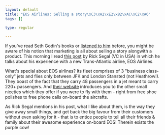 ```yaml
--- 
layout: default
title: "EOS Airlines: Selling a story\xC3\xA2\xE2\x82\xAC\xC2\xA6"
tags: []

type: regular

---
```

<a href="http://photos1.blogger.com/blogger/5910/574/1600/E0logo.gif"><img src="http://photos1.blogger.com/blogger/5910/574/320/E0logo.gif" alt="" border="0" /></a>If you've read Seth Godin's books or <a href="http://video.google.com/videoplay?docid=-6909078385965257294&amp;q=seth+godin">listened to him</a> before, you might be aware of his notion that marketing is all about selling a story alongwith a product. This morning I read <a href="http://ricksegal.typepad.com/pmv/2006/06/eos_airlines_lo.html">this post</a> by Rick Segal (VC in USA) in which he talks about his experience with a new Trans-Atlantic airline, EOS Airlines.

What's special about EOS airlines? Its fleet comprises of 3 "business class-only" jets and flies only between JFK and London Stansted (not Heathrow!). They boast of the fact that they carry 48 passengers in a jet meant to carry 220+ passengers. And <a href="http://www.eosairlines.com/">their website</a> introduces you to the other small niceties which they offer if you were to fly with them - right from free shoe polishes to free phone calls on-board the aircrafts.

As Rick Segal mentions in his post, what I like about them, is the way they give away small things, and get back the big favour from their customers without even asking for it - that is  to entice people to tell all their friends &amp; family about their awesome experience on-board EOS! Therein exists the purple cow!
